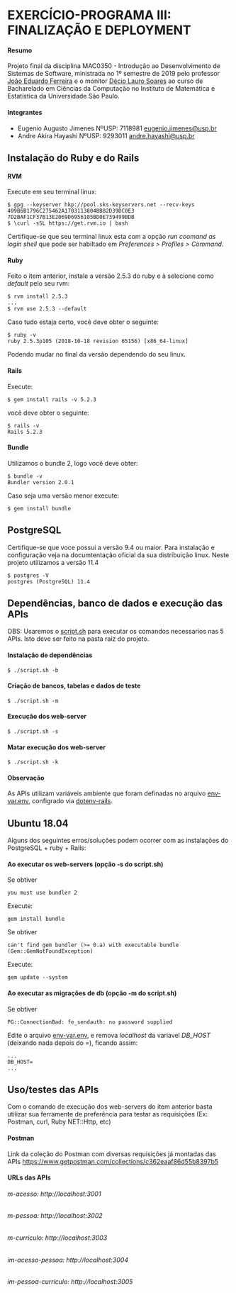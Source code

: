 # EXERCÍCIO-PROGRAMA III: FINALIZAÇÃO E DEPLOYMENT

#### Resumo
Projeto final da disciplina MAC0350 - Introdução ao Desenvolvimento de Sistemas de Software, ministrada no 1º semestre de 2019 pelo professor [João Eduardo Ferreira](https://www.ime.usp.br/~jef/) e o monitor [Décio Lauro Soares](https://github.com/deciolauro) ao curso de Bacharelado em Ciências da Computação no Instituto de Matemática e Estatística da Universidade São Paulo.

#### Integrantes
* Eugenio Augusto Jimenes NºUSP: 7118981 eugenio.jimenes@usp.br
* Andre Akira Hayashi NºUSP: 9293011 andre.hayashi@usp.br

## Instalação do Ruby e do Rails
#### RVM
Execute em seu terminal linux:
```
$ gpg --keyserver hkp://pool.sks-keyservers.net --recv-keys 409B6B1796C275462A1703113804BB82D39DC0E3 7D2BAF1CF37B13E2069D6956105BD0E739499BDB
$ \curl -sSL https://get.rvm.io | bash
```

Certifique-se que seu terminal linux esta com a opção *run coomand as login shell* que pode ser habiltado em *Preferences > Profiles > Command*.

#### Ruby
Feito o item anterior, instale a versão 2.5.3 do ruby e à selecione como *default* pelo seu rvm:
```
$ rvm install 2.5.3
...
$ rvm use 2.5.3 --default
```

Caso tudo estaja certo, você deve obter o seguinte:
```
$ ruby -v
ruby 2.5.3p105 (2018-10-18 revision 65156) [x86_64-linux]
```
Podendo mudar no final da versão dependendo do seu linux.

#### Rails
Execute:
```
$ gem install rails -v 5.2.3
```
você deve obter o seguinte:
```
$ rails -v
Rails 5.2.3
```
#### Bundle
Utilizamos o bundle 2, logo você deve obter:
```
$ bundle -v
Bundler version 2.0.1
```
Caso seja uma versão menor execute:
```
$ gem install bundle
```

## PostgreSQL
Certifique-se que voce possui a versão 9.4 ou maior. Para instalação e configuração veja na documtentação oficial da sua distribuição linux. Neste projeto utilizamos a versão 11.4
```
$ postgres -V
postgres (PostgreSQL) 11.4
```

## Dependências, banco de dados e execução das APIs
OBS: Usaremos o [script.sh](script.sh) para executar os comandos necessarios nas 5 APIs. Isto deve ser feito na pasta raíz do projeto.

#### Instalação de dependências
```
$ ./script.sh -b
```

#### Criação de bancos, tabelas e dados de teste
```
$ ./script.sh -m
```

#### Execução dos web-server
```
$ ./script.sh -s
```
#### Matar execução dos web-server
```
$ ./script.sh -k
```
#### Observação
As APIs utilizam variáveis ambiente que foram definadas no arquivo [env-var.env](env-var.env), configrado via [dotenv-rails](https://github.com/bkeepers/dotenv).

## Ubuntu 18.04
Alguns dos seguintes erros/soluções podem ocorrer com as instalações do PostgreSQL + ruby + Rails:
#### Ao executar os web-servers (opção -s do script.sh)
Se obtiver
```
you must use bundler 2 
```
Execute:
```
gem install bundle
```

Se obtiver
```
can't find gem bundler (>= 0.a) with executable bundle (Gem::GemNotFoundException)
```
Execute:
```
gem update --system
```
#### Ao executar as migrações de db (opção -m do script.sh)
Se obtiver
```
PG::ConnectionBad: fe_sendauth: no password supplied
```
Edite o arquivo [env-var.env](env-var.env), e remova *localhost* da variavel *DB\_HOST* (deixando nada depois do =), ficando assim:
```
...
DB_HOST=
...
```


## Uso/testes das APIs
Com o comando de execução dos web-servers do item anterior basta utilizar sua ferramente de preferência para testar as requisições (Ex: Postman, curl, Ruby NET::Http, etc)
#### Postman
Link da coleção do Postman com diversas requisições já montadas das APIs
https://www.getpostman.com/collections/c362eaaf86d55b8397b5

#### URLs das APIs
###### m-acesso: http://localhost:3001
###### m-pessoa: http://localhost:3002
###### m-curriculo: http://localhost:3003
###### im-acesso-pessoa: http://localhost:3004
###### im-pessoa-curriculo: http://localhost:3005
